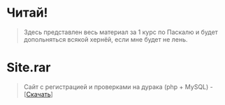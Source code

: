 # Читай!
> Здесь представлен весь материал за 1 курс по Паскалю и будет допольняться всякой хернёй, если мне будет не лень.

# Site.rar 
> Сайт с регистрацией и проверками на дурака (php + MySQL) - [[Скачать](https://github.com/morozovxc/code-pascal/blob/main/Site.rar "Сайт")]
